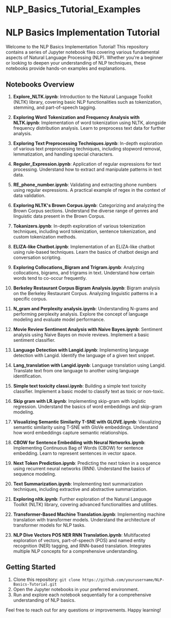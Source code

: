 # NLP_Basics_Tutorial_Examples
# NLP Basics Implementation Tutorial

Welcome to the NLP Basics Implementation Tutorial! This repository contains a series of Jupyter notebook files covering various fundamental aspects of Natural Language Processing (NLP). Whether you're a beginner or looking to deepen your understanding of NLP techniques, these notebooks provide hands-on examples and explanations.

## Notebooks Overview

1. **Explore_NLTK.ipynb**: Introduction to the Natural Language Toolkit (NLTK) library, covering basic NLP functionalities such as tokenization, stemming, and part-of-speech tagging.

2. **Exploring Word Tokenization and Frequency Analysis with NLTK.ipynb**: Implementation of word tokenization using NLTK, alongside frequency distribution analysis. Learn to preprocess text data for further analysis.

3. **Exploring Text Preprocessing Techniques.ipynb**: In-depth exploration of various text preprocessing techniques, including stopword removal, lemmatization, and handling special characters.

4. **Reguler_Expression.ipynb**: Application of regular expressions for text processing. Understand how to extract and manipulate patterns in text data.

5. **RE_phone_number.ipynb**: Validating and extracting phone numbers using regular expressions. A practical example of regex in the context of data validation.

6. **Exploring NLTK's Brown Corpus.ipynb**: Categorizing and analyzing the Brown Corpus sections. Understand the diverse range of genres and linguistic data present in the Brown Corpus.

7. **Tokanizers.ipynb**: In-depth exploration of various tokenization techniques, including word tokenization, sentence tokenization, and custom tokenization methods.

8. **ELIZA-like Chatbot.ipynb**: Implementation of an ELIZA-like chatbot using rule-based techniques. Learn the basics of chatbot design and conversation scripting.

9. **Exploring Collocations_Bigram and Trigram.ipynb**: Analyzing collocations, bigrams, and trigrams in text. Understand how certain words tend to co-occur frequently.

10. **Berkeley Restaurant Corpus Bigram Analysis.ipynb**: Bigram analysis on the Berkeley Restaurant Corpus. Analyzing linguistic patterns in a specific corpus.

11. **N_gram and Perplexity analysis.ipynb**: Understanding N-grams and performing perplexity analysis. Explore the concept of language modeling and evaluate model performance.

12. **Movie Review Sentiment Analysis with Naive Bayes.ipynb**: Sentiment analysis using Naive Bayes on movie reviews. Implement a basic sentiment classifier.

13. **Language Detection with Langid.ipynb**: Implementing language detection with Langid. Identify the language of a given text snippet.

14. **Lang_translation with Langid.ipynb**: Language translation using Langid. Translate text from one language to another using language identification.

15. **Simple text toxicity classi.ipynb**: Building a simple text toxicity classifier. Implement a basic model to classify text as toxic or non-toxic.

16. **Skip gram with LR.ipynb**: Implementing skip-gram with logistic regression. Understand the basics of word embeddings and skip-gram modeling.

17. **Visualizing Semantic Similarity T-SNE with GLOVE.ipynb**: Visualizing semantic similarity using T-SNE with GloVe embeddings. Understand how word embeddings capture semantic relationships.

18. **CBOW for Sentence Embedding with Neural Networks.ipynb**: Implementing Continuous Bag of Words (CBOW) for sentence embedding. Learn to represent sentences in vector space.

19. **Next Token Prediction.ipynb**: Predicting the next token in a sequence using recurrent neural networks (RNN). Understand the basics of sequence modeling.

20. **Text Summarization.ipynb**: Implementing text summarization techniques, including extractive and abstractive summarization.

21. **Exploring nltk.ipynb**: Further exploration of the Natural Language Toolkit (NLTK) library, covering advanced functionalities and utilities.

22. **Transformer-Based Machine Translation.ipynb**: Implementing machine translation with transformer models. Understand the architecture of transformer models for NLP tasks.

23. **NLP Dive Vectors POS NER RNN Translation.ipynb**: Multifaceted exploration of vectors, part-of-speech (POS) and named entity recognition (NER) tagging, and RNN-based translation. Integrates multiple NLP concepts for a comprehensive understanding.

## Getting Started

1. Clone this repository: `git clone https://github.com/yourusername/NLP-Basics-Tutorial.git`
2. Open the Jupyter notebooks in your preferred environment.
3. Run and explore each notebook sequentially for a comprehensive understanding of NLP basics.

Feel free to reach out for any questions or improvements. Happy learning!


